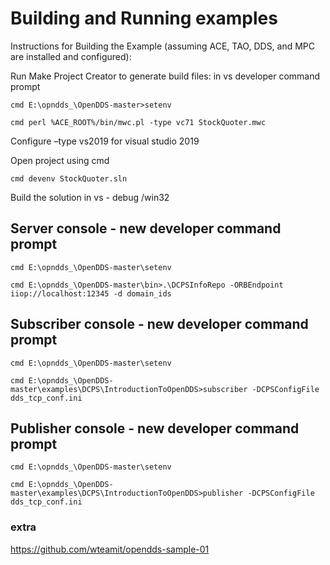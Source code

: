 # Building and Running examples  

Instructions for Building the Example (assuming ACE, TAO, DDS, and MPC are installed and configured): 

Run Make Project Creator to generate build files: in vs developer command prompt

    cmd E:\opndds_\OpenDDS-master>setenv 

    cmd perl %ACE_ROOT%/bin/mwc.pl -type vc71 StockQuoter.mwc 

Configure –type vs2019 for visual studio 2019 

Open project using cmd 

    cmd devenv StockQuoter.sln 

Build the solution in vs - debug /win32 

## Server console - new developer command prompt
    
    cmd E:\opndds_\OpenDDS-master\setenv 

    cmd E:\opndds_\OpenDDS-master\bin>.\DCPSInfoRepo -ORBEndpoint iiop://localhost:12345 -d domain_ids 

## Subscriber console - new developer command prompt 

    cmd E:\opndds_\OpenDDS-master\setenv 

    cmd E:\opndds_\OpenDDS-master\examples\DCPS\IntroductionToOpenDDS>subscriber -DCPSConfigFile dds_tcp_conf.ini 

## Publisher console - new developer command prompt

    cmd E:\opndds_\OpenDDS-master\setenv 
    
    cmd E:\opndds_\OpenDDS-master\examples\DCPS\IntroductionToOpenDDS>publisher -DCPSConfigFile dds_tcp_conf.ini 
    
    
### extra 
https://github.com/wteamit/opendds-sample-01
